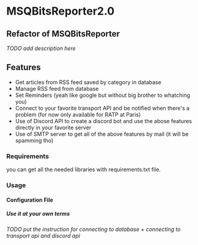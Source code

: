 # MSQBitsReporter2.0
## Refactor of MSQBitsReporter
*TODO add description here*

## Features
* Get articles from RSS feed saved by category in database
* Manage RSS feed from database
* Set Reminders (yeah like google but without big brother to whatching you)
* Connect to your favorite transport API and be notified when there's a problem (for now only available for RATP at Paris)
* Use of Discord API to create a discord bot and use the abose features directly in your favorite server
* Use of SMTP server to get all of the above features by mail (it will be spamming tho)

### Requirements
you can get all the needed libraries with requirements.txt file.

### Usage
#### Configuration File
##### *Use it at your own terms*
*TODO put the instruction for connecting to database + connecting to transport api and discord api*

